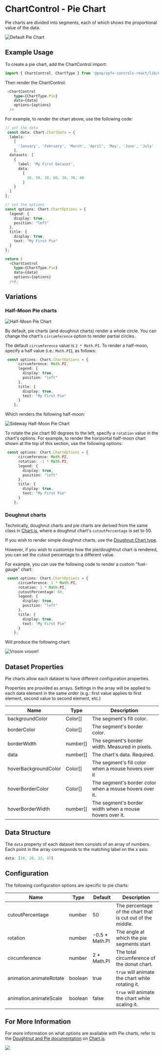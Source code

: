 # ChartControl - Pie Chart

Pie charts are divided into segments, each of which shows the proportional value of the data.

![Default Pie Chart](../../assets/PieChart.png)

## Example Usage

To create a pie chart, add the ChartControl import:

```TypeScript
import { ChartControl, ChartType } from '@pnp/spfx-controls-react/lib/ChartControl';
```

Then render the ChartControl:

```TypeScript
 <ChartControl
    type={ChartType.Pie}
    data={data}
    options={options}
  />
```

For example, to render the chart above, use the following code:

```TypeScript
// set the data
 const data: Chart.ChartData = {
  labels:
    [
      'January', 'February', 'March', 'April', 'May', 'June', 'July'
    ],
  datasets: [
    {
      label: 'My First Dataset',
      data:
        [
          10, 50, 20, 60, 30, 70, 40
        ]
    }
  ]
};

// set the options
const options: Chart.ChartOptions = {
  legend: {
    display: true,
    position: "left"
  },
  title: {
    display: true,
    text: "My First Pie"
  }
};

return (
  <ChartControl
    type={ChartType.Pie}
    data={data}
    options={options}
  />);

```

## Variations

### Half-Moon Pie charts

![Half-Moon Pie Chart](../../assets/PieChartHalfMoon.png)

By default, pie charts (and doughnut charts) render a whole circle. You can change the chart's `circumference` option to render partial circles. 

The default `circumference` value is `2 * Math.PI`. To render a half-moon, specify a half value (i.e.: `Math.PI`), as follows:

```TypeScript
 const options: Chart.ChartOptions = {
      circumference: Math.PI,
      legend: {
        display: true,
        position: "left"
      },
      title: {
        display: true,
        text: "My First Pie"
      }
    };
```

Which renders the following half-moon:

![Sideway Half-Moon Pie Chart](../../assets/PieChartHalfMoonSideway.png)

To rotate the pie chart 90 degrees to the left, specify a `rotation` value in the chart's options. For example, to render the horizontal half-moon chart shown at the top of this section, use the following options:

```TypeScript
 const options: Chart.ChartOptions = {
      circumference: Math.PI,
      rotation: -1 * Math.PI,
      legend: {
        display: true,
        position: "left"
      },
      title: {
        display: true,
        text: "My First Pie"
      }
    };
```

### Doughnut charts

Technically, doughnut charts and pie charts are derived from the same class in [Chart.js](https://github.com/), where a doughnut chart's `cutoutPercentage` is set to 50. 

If you wish to render simple doughnut charts, use the [Doughnut Chart type](./DoughnutChart.md).

However, if you wish to customize how the pie/doughtnut chart is rendered, you can set the cutout percentage to a different value.

For example, you can use the following code to render a custom "fuel-gauge" chart:

```TypeScript
 const options: Chart.ChartOptions = {
      circumference: 1 * Math.PI,
      rotation: 1 * Math.PI,
      cutoutPercentage: 60,
      legend: {
        display: true,
        position: "left"
      },
      title: {
        display: true,
        text: "My First Pie"
      }
    };
```

Will produce the following chart:

![Vroom vroom!](../../assets/PieChartFuelGage.png)

## Dataset Properties

Pie charts allow each dataset to have different configuration properties.

Properties are provided as arrays. Settings in the array will be applied to each data element in the same order (e.g.: first value applies to first element, second value to second element, etc.)

| Name                  | Type                                              | Description |
| ----                  | ----                                              | ---- |
| backgroundColor       | Color[]                                  | The segment's fill color.  |
| borderColor           | Color[]                                  | The segment's border color.  |
| borderWidth           | number[]                                | The segment's border width. Measured in pixels. |
| data| number[] | The chart's data. Required. |
| hoverBackgroundColor  | Color[]                                  | The segment's fill color when a mouse hovers over it |
| hoverBorderColor      | Color[]                                  | The segment's border color when a mouse hovers over it.  |
| hoverBorderWidth      | number[]                                | The segment's border width when a mouse hovers over it.  |

## Data Structure

The `data` property of each dataset item consists of an array of numbers. Each point in the array corresponds to the matching label on the x axis:

```TypeScript
data: [20, 10, 33, 47]
```

## Configuration

The following configuration options are specific to pie charts:

| Name | Type | Default | Description |
| ---- | ---- | ---- | ---- |
| cutoutPercentage | number | 50 | The percentage of the chart that is cut out of the middle. |
| rotation | number | -0.5 * Math.PI | The angle at which the pie segments start |
| circumference | number | 2 * Math.PI | The total circumference of the donut chart. |
| animation.animateRotate | boolean | true | `true` will animate the chart while rotating it.  |
| animation.animateScale | boolean | false | `true` will animate the chart while scaling it.  |

## For More Information

For more information on what options are available with Pie charts, refer to the [Doughtnut and Pie documentation](https://www.chartjs.org/docs/latest/charts/doughnut.html) on [Chart.js](https://www.chartjs.org).

![](https://telemetry.sharepointpnp.com/sp-dev-fx-controls-react/wiki/controls/charts/PieChart)
